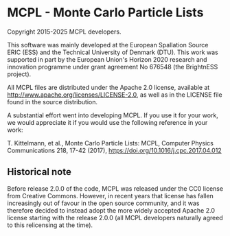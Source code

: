 MCPL - Monte Carlo Particle Lists
=================================

Copyright 2015-2025 MCPL developers.

This software was mainly developed at the European Spallation Source ERIC (ESS)
and the Technical University of Denmark (DTU). This work was supported in part
by the European Union's Horizon 2020 research and innovation programme under
grant agreement No 676548 (the BrightnESS project).

All MCPL files are distributed under the Apache 2.0 license, available at
http://www.apache.org/licenses/LICENSE-2.0, as well as in the LICENSE file found
in the source distribution.

A substantial effort went into developing MCPL. If you use it for your work, we
would appreciate it if you would use the following reference in your work:

   T. Kittelmann, et al., Monte Carlo Particle Lists: MCPL, Computer Physics
   Communications 218, 17-42 (2017), https://doi.org/10.1016/j.cpc.2017.04.012



Historical note
---------------

Before release 2.0.0 of the code, MCPL was released under the CC0 license from
Creative Commons. However, in recent years that license has fallen increasingly
out of favour in the open source community, and it was therefore decided to
instead adopt the more widely accepted Apache 2.0 license starting with the
release 2.0.0 (all MCPL developers naturally agreed to this relicensing at the
time).
